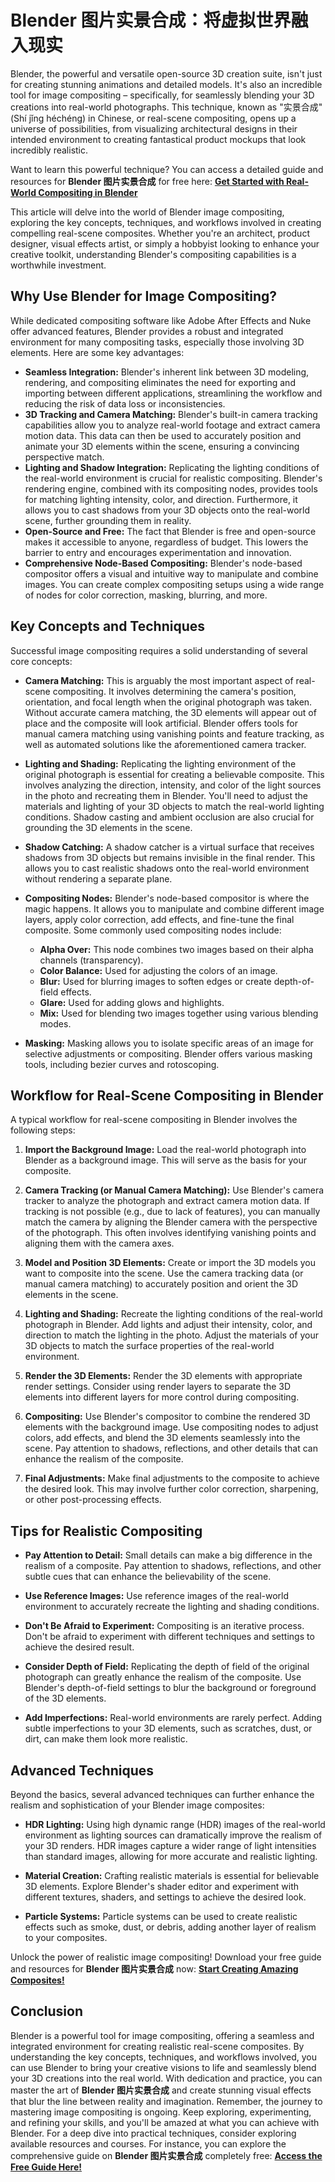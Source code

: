 # Blender 图片实景合成：将虚拟世界融入现实

Blender, the powerful and versatile open-source 3D creation suite, isn't just for creating stunning animations and detailed models. It's also an incredible tool for image compositing – specifically, for seamlessly blending your 3D creations into real-world photographs. This technique, known as "实景合成" (Shí jǐng héchéng) in Chinese, or real-scene compositing, opens up a universe of possibilities, from visualizing architectural designs in their intended environment to creating fantastical product mockups that look incredibly realistic.

Want to learn this powerful technique? You can access a detailed guide and resources for **Blender 图片实景合成** for free here: [**Get Started with Real-World Compositing in Blender**](https://udemywork.com/blender-tupian-shijing-hecheng)

This article will delve into the world of Blender image compositing, exploring the key concepts, techniques, and workflows involved in creating compelling real-scene composites. Whether you're an architect, product designer, visual effects artist, or simply a hobbyist looking to enhance your creative toolkit, understanding Blender's compositing capabilities is a worthwhile investment.

## Why Use Blender for Image Compositing?

While dedicated compositing software like Adobe After Effects and Nuke offer advanced features, Blender provides a robust and integrated environment for many compositing tasks, especially those involving 3D elements. Here are some key advantages:

*   **Seamless Integration:** Blender's inherent link between 3D modeling, rendering, and compositing eliminates the need for exporting and importing between different applications, streamlining the workflow and reducing the risk of data loss or inconsistencies.
*   **3D Tracking and Camera Matching:** Blender's built-in camera tracking capabilities allow you to analyze real-world footage and extract camera motion data. This data can then be used to accurately position and animate your 3D elements within the scene, ensuring a convincing perspective match.
*   **Lighting and Shadow Integration:** Replicating the lighting conditions of the real-world environment is crucial for realistic compositing. Blender's rendering engine, combined with its compositing nodes, provides tools for matching lighting intensity, color, and direction. Furthermore, it allows you to cast shadows from your 3D objects onto the real-world scene, further grounding them in reality.
*   **Open-Source and Free:** The fact that Blender is free and open-source makes it accessible to anyone, regardless of budget. This lowers the barrier to entry and encourages experimentation and innovation.
*   **Comprehensive Node-Based Compositing:** Blender's node-based compositor offers a visual and intuitive way to manipulate and combine images. You can create complex compositing setups using a wide range of nodes for color correction, masking, blurring, and more.

## Key Concepts and Techniques

Successful image compositing requires a solid understanding of several core concepts:

*   **Camera Matching:** This is arguably the most important aspect of real-scene compositing. It involves determining the camera's position, orientation, and focal length when the original photograph was taken. Without accurate camera matching, the 3D elements will appear out of place and the composite will look artificial. Blender offers tools for manual camera matching using vanishing points and feature tracking, as well as automated solutions like the aforementioned camera tracker.

*   **Lighting and Shading:** Replicating the lighting environment of the original photograph is essential for creating a believable composite. This involves analyzing the direction, intensity, and color of the light sources in the photo and recreating them in Blender. You'll need to adjust the materials and lighting of your 3D objects to match the real-world lighting conditions. Shadow casting and ambient occlusion are also crucial for grounding the 3D elements in the scene.

*   **Shadow Catching:** A shadow catcher is a virtual surface that receives shadows from 3D objects but remains invisible in the final render. This allows you to cast realistic shadows onto the real-world environment without rendering a separate plane.

*   **Compositing Nodes:** Blender's node-based compositor is where the magic happens. It allows you to manipulate and combine different image layers, apply color correction, add effects, and fine-tune the final composite. Some commonly used compositing nodes include:
    *   **Alpha Over:** This node combines two images based on their alpha channels (transparency).
    *   **Color Balance:** Used for adjusting the colors of an image.
    *   **Blur:** Used for blurring images to soften edges or create depth-of-field effects.
    *   **Glare:** Used for adding glows and highlights.
    *   **Mix:** Used for blending two images together using various blending modes.

*   **Masking:** Masking allows you to isolate specific areas of an image for selective adjustments or compositing. Blender offers various masking tools, including bezier curves and rotoscoping.

## Workflow for Real-Scene Compositing in Blender

A typical workflow for real-scene compositing in Blender involves the following steps:

1.  **Import the Background Image:** Load the real-world photograph into Blender as a background image. This will serve as the basis for your composite.

2.  **Camera Tracking (or Manual Camera Matching):** Use Blender's camera tracker to analyze the photograph and extract camera motion data. If tracking is not possible (e.g., due to lack of features), you can manually match the camera by aligning the Blender camera with the perspective of the photograph. This often involves identifying vanishing points and aligning them with the camera axes.

3.  **Model and Position 3D Elements:** Create or import the 3D models you want to composite into the scene. Use the camera tracking data (or manual camera matching) to accurately position and orient the 3D elements in the scene.

4.  **Lighting and Shading:** Recreate the lighting conditions of the real-world photograph in Blender. Add lights and adjust their intensity, color, and direction to match the lighting in the photo. Adjust the materials of your 3D objects to match the surface properties of the real-world environment.

5.  **Render the 3D Elements:** Render the 3D elements with appropriate render settings. Consider using render layers to separate the 3D elements into different layers for more control during compositing.

6.  **Compositing:** Use Blender's compositor to combine the rendered 3D elements with the background image. Use compositing nodes to adjust colors, add effects, and blend the 3D elements seamlessly into the scene. Pay attention to shadows, reflections, and other details that can enhance the realism of the composite.

7.  **Final Adjustments:** Make final adjustments to the composite to achieve the desired look. This may involve further color correction, sharpening, or other post-processing effects.

## Tips for Realistic Compositing

*   **Pay Attention to Detail:** Small details can make a big difference in the realism of a composite. Pay attention to shadows, reflections, and other subtle cues that can enhance the believability of the scene.

*   **Use Reference Images:** Use reference images of the real-world environment to accurately recreate the lighting and shading conditions.

*   **Don't Be Afraid to Experiment:** Compositing is an iterative process. Don't be afraid to experiment with different techniques and settings to achieve the desired result.

*   **Consider Depth of Field:** Replicating the depth of field of the original photograph can greatly enhance the realism of the composite. Use Blender's depth-of-field settings to blur the background or foreground of the 3D elements.

*   **Add Imperfections:** Real-world environments are rarely perfect. Adding subtle imperfections to your 3D elements, such as scratches, dust, or dirt, can make them look more realistic.

## Advanced Techniques

Beyond the basics, several advanced techniques can further enhance the realism and sophistication of your Blender image composites:

*   **HDR Lighting:** Using high dynamic range (HDR) images of the real-world environment as lighting sources can dramatically improve the realism of your 3D renders. HDR images capture a wider range of light intensities than standard images, allowing for more accurate and realistic lighting.

*   **Material Creation:** Crafting realistic materials is essential for believable 3D elements. Explore Blender's shader editor and experiment with different textures, shaders, and settings to achieve the desired look.

*   **Particle Systems:** Particle systems can be used to create realistic effects such as smoke, dust, or debris, adding another layer of realism to your composites.

Unlock the power of realistic image compositing! Download your free guide and resources for **Blender 图片实景合成** now: [**Start Creating Amazing Composites!**](https://udemywork.com/blender-tupian-shijing-hecheng)

## Conclusion

Blender is a powerful tool for image compositing, offering a seamless and integrated environment for creating realistic real-scene composites. By understanding the key concepts, techniques, and workflows involved, you can use Blender to bring your creative visions to life and seamlessly blend your 3D creations into the real world. With dedication and practice, you can master the art of **Blender 图片实景合成** and create stunning visual effects that blur the line between reality and imagination.
Remember, the journey to mastering image compositing is ongoing. Keep exploring, experimenting, and refining your skills, and you'll be amazed at what you can achieve with Blender. For a deep dive into practical techniques, consider exploring available resources and courses. For instance, you can explore the comprehensive guide on **Blender 图片实景合成** completely free: [**Access the Free Guide Here!**](https://udemywork.com/blender-tupian-shijing-hecheng)
